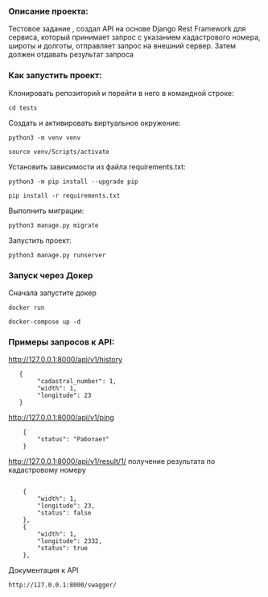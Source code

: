 ### Описание проекта:

Тестовое задание ,  создал API на основе Django Rest Framework для  сервиса, который принимает запрос с указанием кадастрового номера, широты и долготы, отправляет запрос на внешний сервер. Затем должен отдавать результат запроса


### Как запустить проект:

Клонировать репозиторий и перейти в него в командной строке:


```
cd tests
```

Cоздать и активировать виртуальное окружение:

```
python3 -m venv venv
```

```
source venv/Scripts/activate
```

Установить зависимости из файла requirements.txt:

```
python3 -m pip install --upgrade pip
```

```
pip install -r requirements.txt
```

Выполнить миграции:

```
python3 manage.py migrate
```

Запустить проект:

```
python3 manage.py runserver
```

### Запуск через Докер

Сначала запустите докер 

```
docker run
```

```
docker-compose up -d
```

### Примеры запросов к API:
http://127.0.0.1:8000/api/v1/history
```
   {
        "cadastral_number": 1,
        "width": 1,
        "longitude": 23
   }
```

http://127.0.0.1:8000/api/v1/ping
```
    {
        "status": "Работает"
    }
```

http://127.0.0.1:8000/api/v1/result/1/ получение результата по кадастровому номеру

```

    {
        "width": 1,
        "longitude": 23,
        "status": false
    },
    {
        "width": 1,
        "longitude": 2332,
        "status": true
    },
```

Документация к API
```
http://127.0.0.1:8000/swagger/
```
